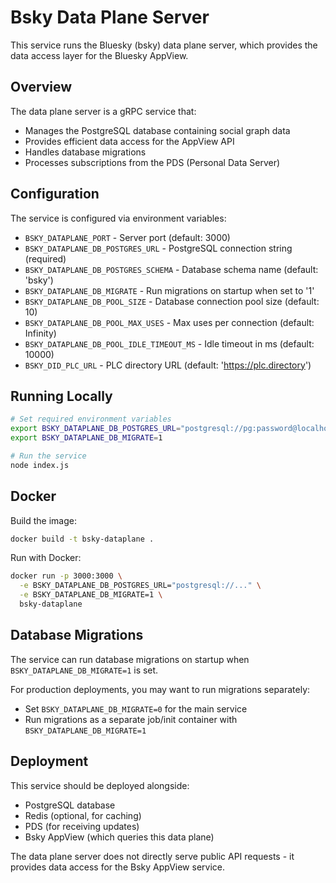 # Bsky Data Plane Server

This service runs the Bluesky (bsky) data plane server, which provides the data access layer for the Bluesky AppView.

## Overview

The data plane server is a gRPC service that:
- Manages the PostgreSQL database containing social graph data
- Provides efficient data access for the AppView API
- Handles database migrations
- Processes subscriptions from the PDS (Personal Data Server)

## Configuration

The service is configured via environment variables:

- `BSKY_DATAPLANE_PORT` - Server port (default: 3000)
- `BSKY_DATAPLANE_DB_POSTGRES_URL` - PostgreSQL connection string (required)
- `BSKY_DATAPLANE_DB_POSTGRES_SCHEMA` - Database schema name (default: 'bsky')
- `BSKY_DATAPLANE_DB_MIGRATE` - Run migrations on startup when set to '1'
- `BSKY_DATAPLANE_DB_POOL_SIZE` - Database connection pool size (default: 10)
- `BSKY_DATAPLANE_DB_POOL_MAX_USES` - Max uses per connection (default: Infinity)
- `BSKY_DATAPLANE_DB_POOL_IDLE_TIMEOUT_MS` - Idle timeout in ms (default: 10000)
- `BSKY_DID_PLC_URL` - PLC directory URL (default: 'https://plc.directory')

## Running Locally

```bash
# Set required environment variables
export BSKY_DATAPLANE_DB_POSTGRES_URL="postgresql://pg:password@localhost:5432/postgres"
export BSKY_DATAPLANE_DB_MIGRATE=1

# Run the service
node index.js
```

## Docker

Build the image:
```bash
docker build -t bsky-dataplane .
```

Run with Docker:
```bash
docker run -p 3000:3000 \
  -e BSKY_DATAPLANE_DB_POSTGRES_URL="postgresql://..." \
  -e BSKY_DATAPLANE_DB_MIGRATE=1 \
  bsky-dataplane
```

## Database Migrations

The service can run database migrations on startup when `BSKY_DATAPLANE_DB_MIGRATE=1` is set. 

For production deployments, you may want to run migrations separately:
- Set `BSKY_DATAPLANE_DB_MIGRATE=0` for the main service
- Run migrations as a separate job/init container with `BSKY_DATAPLANE_DB_MIGRATE=1`

## Deployment

This service should be deployed alongside:
- PostgreSQL database
- Redis (optional, for caching)
- PDS (for receiving updates)
- Bsky AppView (which queries this data plane)

The data plane server does not directly serve public API requests - it provides data access for the Bsky AppView service.